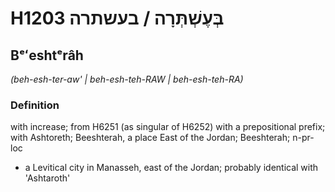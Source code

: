 # H1203 בְּעֶשְׁתְּרָה / בעשתרה

## Bᵉʻeshtᵉrâh

_(beh-esh-ter-aw' | beh-esh-teh-RAW | beh-esh-teh-RA)_

### Definition

with increase; from H6251 (as singular of H6252) with a prepositional prefix; with Ashtoreth; Beeshterah, a place East of the Jordan; Beeshterah; n-pr-loc

- a Levitical city in Manasseh, east of the Jordan; probably identical with 'Ashtaroth'
